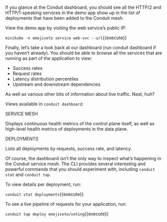 If you glance at the Conduit dashboard, you should see all the HTTP/2 and HTTP/1-speaking services in the demo app show up in the list of deployments that have been added to the Conduit mesh.

View the demo app by visiting the web service’s public IP:

`minikube -n emojivoto service web-svc --url`{{execute}}

Finally, let’s take a look back at our dashboard (run conduit dashboard if you haven’t already). You should be able to browse all the services that are running as part of the application to view:

- Success rates
- Request rates
- Latency distribution percentiles
- Upstream and downstream dependencies

As well as various other bits of information about live traffic. Neat, huh?

Views available in `conduit dashboard`:

SERVICE MESH

Displays continuous health metrics of the control plane itself, as well as high-level health metrics of deployments in the data plane.

DEPLOYMENTS

Lists all deployments by requests, success rate, and latency.

Of course, the dashboard isn’t the only way to inspect what’s happening in the Conduit service mesh. The CLI provides several interesting and powerful commands that you should experiment with, including `conduit stat` and `conduit tap`.

To view details per deployment, run:

`conduit stat deployments`{{execute}}

To see a live pipeline of requests for your application, run:

`conduit tap deploy emojivoto/voting`{{execute}}
